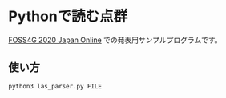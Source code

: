 # Pythonで読む点群

[FOSS4G 2020 Japan Online](https://www.osgeo.jp/events/foss4g-2020/foss4g-2020-japan-online/foss4g-japan-2020-online-coreday) での発表用サンプルプログラムです。

## 使い方

```
python3 las_parser.py FILE
```